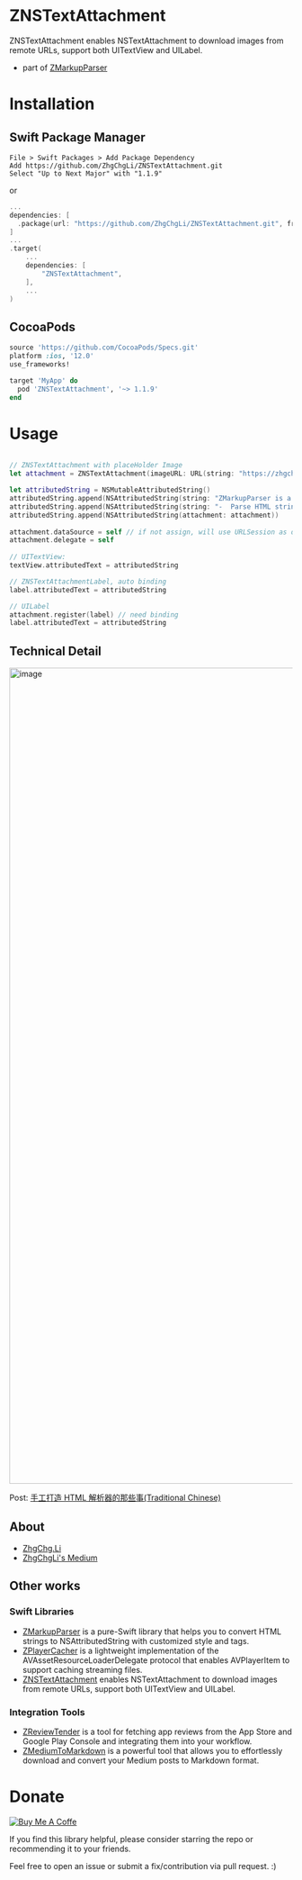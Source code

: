 # ZNSTextAttachment

ZNSTextAttachment enables NSTextAttachment to download images from remote URLs, support both UITextView and UILabel.

- part of [ZMarkupParser](https://github.com/ZhgChgLi/ZMarkupParser)

# Installation
## Swift Package Manager

```
File > Swift Packages > Add Package Dependency
Add https://github.com/ZhgChgLi/ZNSTextAttachment.git
Select "Up to Next Major" with "1.1.9"
```
or
```swift
...
dependencies: [
  .package(url: "https://github.com/ZhgChgLi/ZNSTextAttachment.git", from: "1.1.9"),
]
...
.target(
    ...
    dependencies: [
        "ZNSTextAttachment",
    ],
    ...
)
```

## CocoaPods
```ruby
source 'https://github.com/CocoaPods/Specs.git'
platform :ios, '12.0'
use_frameworks!

target 'MyApp' do
  pod 'ZNSTextAttachment', '~> 1.1.9'
end
```


# Usage
```swift

// ZNSTextAttachment with placeHolder Image
let attachment = ZNSTextAttachment(imageURL: URL(string: "https://zhgchg.li/assets/a5643de271e4/1*A0yXupXW9-F9ZWe4gp2ObA.jpeg")!, imageWidth: 300, placeholderImage: UIImage(systemName: "viewfinder.circle.fill")?.withTintColor(.red, renderingMode: .alwaysOriginal))

let attributedString = NSMutableAttributedString()
attributedString.append(NSAttributedString(string: "ZMarkupParser is a pure-Swift library that helps you to convert HTML strings to NSAttributedString with customized style and tags.\n"))
attributedString.append(NSAttributedString(string: "-  Parse HTML strings using pure-Swift and regular expressions.\n"))
attributedString.append(NSAttributedString(attachment: attachment))
        
attachment.dataSource = self // if not assign, will use URLSession as default
attachment.delegate = self
        
// UITextView:
textView.attributedText = attributedString

// ZNSTextAttachmentLabel, auto binding
label.attributedText = attributedString

// UILabel
attachment.register(label) // need binding
label.attributedText = attributedString
```

## Technical Detail

<img width="1450" alt="image" src="https://user-images.githubusercontent.com/33706588/224502652-d2448b48-d15c-4bcb-b6f1-9cdee839c99b.png">

Post: [手工打造 HTML 解析器的那些事(Traditional Chinese)](https://medium.com/zrealm-ios-dev/%E6%89%8B%E5%B7%A5%E6%89%93%E9%80%A0-html-%E8%A7%A3%E6%9E%90%E5%99%A8%E7%9A%84%E9%82%A3%E4%BA%9B%E4%BA%8B-2724f02f6e7)

## About
- [ZhgChg.Li](https://zhgchg.li/)
- [ZhgChgLi's Medium](https://blog.zhgchg.li/)

## Other works
### Swift Libraries
- [ZMarkupParser](https://github.com/ZhgChgLi/ZMarkupParser) is a pure-Swift library that helps you to convert HTML strings to NSAttributedString with customized style and tags.
- [ZPlayerCacher](https://github.com/ZhgChgLi/ZPlayerCacher) is a lightweight implementation of the AVAssetResourceLoaderDelegate protocol that enables AVPlayerItem to support caching streaming files.
- [ZNSTextAttachment](https://github.com/ZhgChgLi/ZNSTextAttachment) enables NSTextAttachment to download images from remote URLs, support both UITextView and UILabel.

### Integration Tools
- [ZReviewTender](https://github.com/ZhgChgLi/ZReviewTender) is a tool for fetching app reviews from the App Store and Google Play Console and integrating them into your workflow.
- [ZMediumToMarkdown](https://github.com/ZhgChgLi/ZMediumToMarkdown) is a powerful tool that allows you to effortlessly download and convert your Medium posts to Markdown format.

# Donate

[![Buy Me A Coffe](https://img.buymeacoffee.com/button-api/?text=Buy%20me%20a%20beer!&emoji=%F0%9F%8D%BA&slug=zhgchgli&button_colour=FFDD00&font_colour=000000&font_family=Bree&outline_colour=000000&coffee_colour=ffffff)](https://www.buymeacoffee.com/zhgchgli)

If you find this library helpful, please consider starring the repo or recommending it to your friends.

Feel free to open an issue or submit a fix/contribution via pull request. :)
